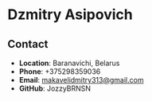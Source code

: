 # Dzmitry Asipovich

## Contact

- **Location**: Baranavichi, Belarus
- **Phone**: +375298359036
- **Email**: makavelidmitry313@gmail.com
- **GitHub**: JozzyBRNSN